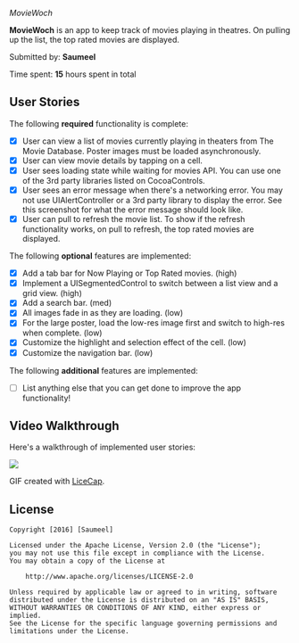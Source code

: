 
*MovieWoch*

**MovieWoch** is an app to keep track of movies playing in theatres. On pulling up the list, the top rated movies are displayed.

Submitted by: **Saumeel**

Time spent: **15** hours spent in total

## User Stories

The following **required** functionality is complete:


* [x] User can view a list of movies currently playing in theaters from The Movie Database. Poster images must be loaded asynchronously.
* [x] User can view movie details by tapping on a cell.
* [x] User sees loading state while waiting for movies API. You can use one of the 3rd party libraries listed on CocoaControls.
* [x] User sees an error message when there's a networking error. You may not use UIAlertController or a 3rd party library to display the error. See this screenshot for what the error message should look like.
* [x] User can pull to refresh the movie list. To show if the refresh functionality works, on pull to refresh, the top rated movies are displayed.

The following **optional** features are implemented:
* [x] Add a tab bar for Now Playing or Top Rated movies. (high)
* [x] Implement a UISegmentedControl to switch between a list view and a grid view. (high)
* [x] Add a search bar. (med)
* [x] All images fade in as they are loading. (low)
* [x] For the large poster, load the low-res image first and switch to high-res when complete. (low)
* [x] Customize the highlight and selection effect of the cell. (low)
* [x] Customize the navigation bar. (low)

The following **additional** features are implemented:

- [ ] List anything else that you can get done to improve the app functionality!

## Video Walkthrough 

Here's a walkthrough of implemented user stories:

![](./MovieWoch.gif)

GIF created with [LiceCap](http://www.cockos.com/licecap/).

## License

    Copyright [2016] [Saumeel]

    Licensed under the Apache License, Version 2.0 (the "License");
    you may not use this file except in compliance with the License.
    You may obtain a copy of the License at

        http://www.apache.org/licenses/LICENSE-2.0

    Unless required by applicable law or agreed to in writing, software
    distributed under the License is distributed on an "AS IS" BASIS,
    WITHOUT WARRANTIES OR CONDITIONS OF ANY KIND, either express or implied.
    See the License for the specific language governing permissions and
    limitations under the License.
